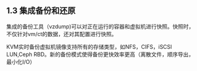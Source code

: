 ## 1.3 集成备份和还原

  集成的备份工具（vzdump)可以对正在运行的容器和虚拟机进行快照。快照时，不仅针对vm/ct的数据，还对其配置进行快照。

  KVM实时备份虚拟机镜像支持所有的存储类型，如NFS，CIFS，iSCSI LUN,Ceph RBD。新的备份模式使得备份更快效率更高（离散文件，顺序导出，最小化I/O）
